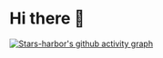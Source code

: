 # Hi there 👋
[![Stars-harbor's github activity graph](https://github-readme-activity-graph.vercel.app/graph?username=Stars-harbor)](https://github.com/ashutosh00710/github-readme-activity-graph)
